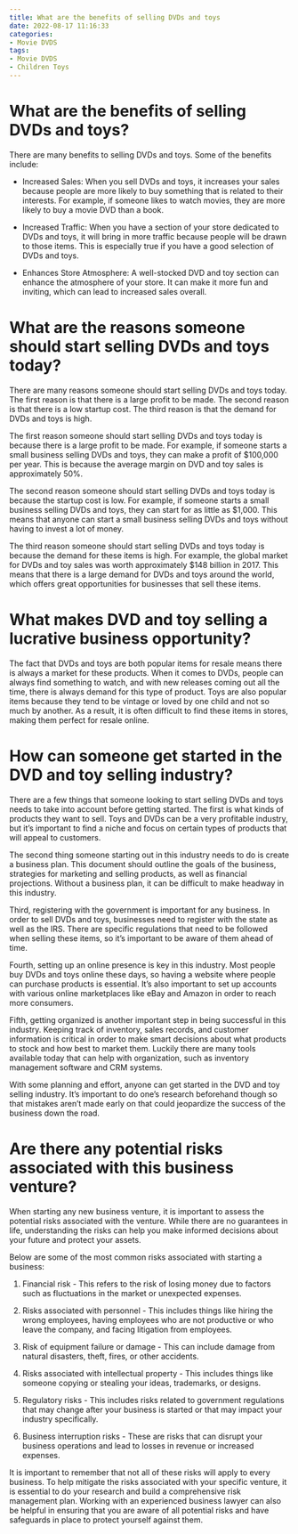 ```yaml
---
title: What are the benefits of selling DVDs and toys 
date: 2022-08-17 11:16:33
categories:
- Movie DVDS
tags:
- Movie DVDS
- Children Toys
---
```



#  What are the benefits of selling DVDs and toys? 

There are many benefits to selling DVDs and toys. Some of the benefits include:

- Increased Sales: When you sell DVDs and toys, it increases your sales because people are more likely to buy something that is related to their interests. For example, if someone likes to watch movies, they are more likely to buy a movie DVD than a book.

- Increased Traffic: When you have a section of your store dedicated to DVDs and toys, it will bring in more traffic because people will be drawn to those items. This is especially true if you have a good selection of DVDs and toys.

- Enhances Store Atmosphere: A well-stocked DVD and toy section can enhance the atmosphere of your store. It can make it more fun and inviting, which can lead to increased sales overall.

#  What are the reasons someone should start selling DVDs and toys today? 

There are many reasons someone should start selling DVDs and toys today. The first reason is that there is a large profit to be made. The second reason is that there is a low startup cost. The third reason is that the demand for DVDs and toys is high.

The first reason someone should start selling DVDs and toys today is because there is a large profit to be made. For example, if someone starts a small business selling DVDs and toys, they can make a profit of $100,000 per year. This is because the average margin on DVD and toy sales is approximately 50%.

The second reason someone should start selling DVDs and toys today is because the startup cost is low. For example, if someone starts a small business selling DVDs and toys, they can start for as little as $1,000. This means that anyone can start a small business selling DVDs and toys without having to invest a lot of money.

The third reason someone should start selling DVDs and toys today is because the demand for these items is high. For example, the global market for DVDs and toy sales was worth approximately $148 billion in 2017. This means that there is a large demand for DVDs and toys around the world, which offers great opportunities for businesses that sell these items.

#  What makes DVD and toy selling a lucrative business opportunity? 

The fact that DVDs and toys are both popular items for resale means there is always a market for these products. When it comes to DVDs, people can always find something to watch, and with new releases coming out all the time, there is always demand for this type of product. Toys are also popular items because they tend to be vintage or loved by one child and not so much by another. As a result, it is often difficult to find these items in stores, making them perfect for resale online.

#  How can someone get started in the DVD and toy selling industry? 

There are a few things that someone looking to start selling DVDs and toys needs to take into account before getting started. The first is what kinds of products they want to sell. Toys and DVDs can be a very profitable industry, but it’s important to find a niche and focus on certain types of products that will appeal to customers.

The second thing someone starting out in this industry needs to do is create a business plan. This document should outline the goals of the business, strategies for marketing and selling products, as well as financial projections. Without a business plan, it can be difficult to make headway in this industry.

Third, registering with the government is important for any business. In order to sell DVDs and toys, businesses need to register with the state as well as the IRS. There are specific regulations that need to be followed when selling these items, so it’s important to be aware of them ahead of time.

Fourth, setting up an online presence is key in this industry. Most people buy DVDs and toys online these days, so having a website where people can purchase products is essential. It’s also important to set up accounts with various online marketplaces like eBay and Amazon in order to reach more consumers.

Fifth, getting organized is another important step in being successful in this industry. Keeping track of inventory, sales records, and customer information is critical in order to make smart decisions about what products to stock and how best to market them. Luckily there are many tools available today that can help with organization, such as inventory management software and CRM systems.

With some planning and effort, anyone can get started in the DVD and toy selling industry. It’s important to do one’s research beforehand though so that mistakes aren’t made early on that could jeopardize the success of the business down the road.

#  Are there any potential risks associated with this business venture?

When starting any new business venture, it is important to assess the potential risks associated with the venture. While there are no guarantees in life, understanding the risks can help you make informed decisions about your future and protect your assets.

Below are some of the most common risks associated with starting a business:

1. Financial risk - This refers to the risk of losing money due to factors such as fluctuations in the market or unexpected expenses.

2. Risks associated with personnel - This includes things like hiring the wrong employees, having employees who are not productive or who leave the company, and facing litigation from employees.

3. Risk of equipment failure or damage - This can include damage from natural disasters, theft, fires, or other accidents.

4. Risks associated with intellectual property - This includes things like someone copying or stealing your ideas, trademarks, or designs.

5. Regulatory risks - This includes risks related to government regulations that may change after your business is started or that may impact your industry specifically.

6. Business interruption risks - These are risks that can disrupt your business operations and lead to losses in revenue or increased expenses.


It is important to remember that not all of these risks will apply to every business. To help mitigate the risks associated with your specific venture, it is essential to do your research and build a comprehensive risk management plan. Working with an experienced business lawyer can also be helpful in ensuring that you are aware of all potential risks and have safeguards in place to protect yourself against them.